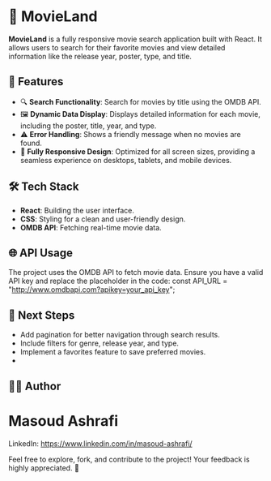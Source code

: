 # 🎥 MovieLand

**MovieLand** is a fully responsive movie search application built with React.
It allows users to search for their favorite movies and view detailed information like the release year, poster, type, and title.

## 🚀 Features

- 🔍 **Search Functionality**: Search for movies by title using the OMDB API.
- 🖼️ **Dynamic Data Display**: Displays detailed information for each movie, including the poster, title, year, and type.
- ⚠️ **Error Handling**: Shows a friendly message when no movies are found.
- 📱 **Fully Responsive Design**: Optimized for all screen sizes, providing a seamless experience on desktops, tablets, and mobile devices.

## 🛠️ Tech Stack

- **React**: Building the user interface.
- **CSS**: Styling for a clean and user-friendly design.
- **OMDB API**: Fetching real-time movie data.

## 🌐 API Usage
The project uses the OMDB API to fetch movie data. Ensure you have a valid API key and replace the placeholder in the code:
const API_URL = "http://www.omdbapi.com?apikey=your_api_key";

## 🎯 Next Steps
- Add pagination for better navigation through search results.
- Include filters for genre, release year, and type.
- Implement a favorites feature to save preferred movies.
- 
## 👨‍💻 Author
# Masoud Ashrafi
LinkedIn: https://www.linkedin.com/in/masoud-ashrafi/

Feel free to explore, fork, and contribute to the project! Your feedback is highly appreciated. 🙌
